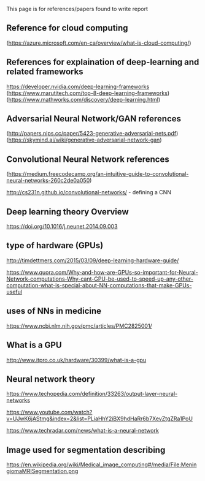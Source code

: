 This page is for references/papers found to write report 

## Reference for cloud computing 
(https://azure.microsoft.com/en-ca/overview/what-is-cloud-computing/)

## References for explaination of deep-learning and related frameworks  
https://developer.nvidia.com/deep-learning-frameworks
(https://www.marutitech.com/top-8-deep-learning-frameworks)
(https://www.mathworks.com/discovery/deep-learning.html)

## Adversarial Neural Network/GAN references 
(http://papers.nips.cc/paper/5423-generative-adversarial-nets.pdf)
(https://skymind.ai/wiki/generative-adversarial-network-gan)

## Convolutional Neural Network references 
(https://medium.freecodecamp.org/an-intuitive-guide-to-convolutional-neural-networks-260c2de0a050) 

http://cs231n.github.io/convolutional-networks/ - defining a CNN 

## Deep learning theory Overview 
https://doi.org/10.1016/j.neunet.2014.09.003

## type of hardware (GPUs)
http://timdettmers.com/2015/03/09/deep-learning-hardware-guide/

https://www.quora.com/Why-and-how-are-GPUs-so-important-for-Neural-Network-computations-Why-cant-GPU-be-used-to-speed-up-any-other-computation-what-is-special-about-NN-computations-that-make-GPUs-useful

## uses of NNs in medicine 
https://www.ncbi.nlm.nih.gov/pmc/articles/PMC2825001/

## What is a GPU 

http://www.itpro.co.uk/hardware/30399/what-is-a-gpu

## Neural network theory 
https://www.techopedia.com/definition/33263/output-layer-neural-networks

https://www.youtube.com/watch?v=UJwK6jAStmg&index=2&list=PLiaHhY2iBX9hdHaRr6b7XevZtgZRa1PoU

https://www.techradar.com/news/what-is-a-neural-network

## Image used for segmentation describing

https://en.wikipedia.org/wiki/Medical_image_computing#/media/File:MeningiomaMRISegmentation.png